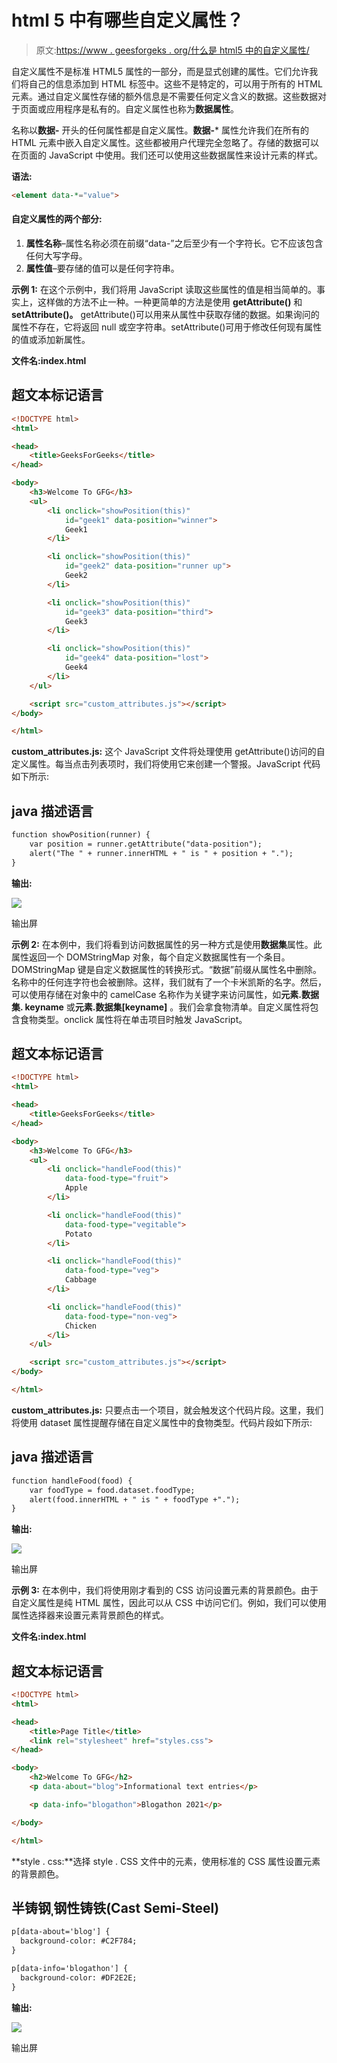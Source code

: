 # html 5 中有哪些自定义属性？

> 原文:[https://www . geesforgeks . org/什么是 html5 中的自定义属性/](https://www.geeksforgeeks.org/what-are-custom-attributes-in-html5/)

自定义属性不是标准 HTML5 属性的一部分，而是显式创建的属性。它们允许我们将自己的信息添加到 HTML 标签中。这些不是特定的，可以用于所有的 HTML 元素。通过自定义属性存储的额外信息是不需要任何定义含义的数据。这些数据对于页面或应用程序是私有的。自定义属性也称为**数据属性**。

名称以**数据-** 开头的任何属性都是自定义属性。**数据-*** 属性允许我们在所有的 HTML 元素中嵌入自定义属性。这些都被用户代理完全忽略了。存储的数据可以在页面的 JavaScript 中使用。我们还可以使用这些数据属性来设计元素的样式。

**语法:**

```html
<element data-*="value">
```

#### 自定义属性的两个部分:

1.  **属性名称**–属性名称必须在前缀“data-”之后至少有一个字符长。它不应该包含任何大写字母。
2.  **属性值**–要存储的值可以是任何字符串。

**示例 1:** 在这个示例中，我们将用 JavaScript 读取这些属性的值是相当简单的。事实上，这样做的方法不止一种。一种更简单的方法是使用 **getAttribute()** 和 **setAttribute()。** getAttribute()可以用来从属性中获取存储的数据。如果询问的属性不存在，它将返回 null 或空字符串。setAttribute()可用于修改任何现有属性的值或添加新属性。

**文件名:index.html**

## 超文本标记语言

```html
<!DOCTYPE html>
<html>

<head>
    <title>GeeksForGeeks</title>
</head>

<body>
    <h3>Welcome To GFG</h3>
    <ul>
        <li onclick="showPosition(this)"
            id="geek1" data-position="winner">
            Geek1
        </li>

        <li onclick="showPosition(this)"
            id="geek2" data-position="runner up">
            Geek2
        </li>

        <li onclick="showPosition(this)"
            id="geek3" data-position="third">
            Geek3
        </li>

        <li onclick="showPosition(this)"
            id="geek4" data-position="lost">
            Geek4
        </li>
    </ul>

    <script src="custom_attributes.js"></script>
</body>

</html>
```

**custom_attributes.js:** 这个 JavaScript 文件将处理使用 getAttribute()访问的自定义属性。每当点击列表项时，我们将使用它来创建一个警报。JavaScript 代码如下所示:

## java 描述语言

```html
function showPosition(runner) {
    var position = runner.getAttribute("data-position");
    alert("The " + runner.innerHTML + " is " + position + ".");
}
```

**输出:**

![](img/db17258f8ae7bf90403d55f3861a4c8b.png)

输出屏

**示例 2:** 在本例中，我们将看到访问数据属性的另一种方式是使用**数据集**属性。此属性返回一个 DOMStringMap 对象，每个自定义数据属性有一个条目。DOMStringMap 键是自定义数据属性的转换形式。“数据”前缀从属性名中删除。名称中的任何连字符也会被删除。这样，我们就有了一个卡米凯斯的名字。然后，可以使用存储在对象中的 camelCase 名称作为关键字来访问属性，如**元素.数据集. keyname** 或**元素.数据集[keyname]** 。我们会拿食物清单。自定义属性将包含食物类型。onclick 属性将在单击项目时触发 JavaScript。

## 超文本标记语言

```html
<!DOCTYPE html>
<html>

<head>
    <title>GeeksForGeeks</title>
</head>

<body>
    <h3>Welcome To GFG</h3>
    <ul>
        <li onclick="handleFood(this)"
            data-food-type="fruit">
            Apple
        </li>

        <li onclick="handleFood(this)"
            data-food-type="vegitable">
            Potato
        </li>

        <li onclick="handleFood(this)"
            data-food-type="veg">
            Cabbage
        </li>

        <li onclick="handleFood(this)"
            data-food-type="non-veg">
            Chicken
        </li>
    </ul>

    <script src="custom_attributes.js"></script>
</body>

</html>
```

**custom_attributes.js:** 只要点击一个项目，就会触发这个代码片段。这里，我们将使用 dataset 属性提醒存储在自定义属性中的食物类型。代码片段如下所示:

## java 描述语言

```html
function handleFood(food) {
    var foodType = food.dataset.foodType;
    alert(food.innerHTML + " is " + foodType +".");
}
```

**输出:**

![](img/7384a4b9b94a2a58da47b91943274793.png)

输出屏

**示例 3:** 在本例中，我们将使用刚才看到的 CSS 访问设置元素的背景颜色。由于自定义属性是纯 HTML 属性，因此可以从 CSS 中访问它们。例如，我们可以使用属性选择器来设置元素背景颜色的样式。

**文件名:index.html**

## 超文本标记语言

```html
<!DOCTYPE html>
<html>

<head>
    <title>Page Title</title>
    <link rel="stylesheet" href="styles.css">
</head>

<body>
    <h2>Welcome To GFG</h2>
    <p data-about="blog">Informational text entries</p>

    <p data-info="blogathon">Blogathon 2021</p>

</body>

</html>
```

**style . css:**选择 style . CSS 文件中的元素，使用标准的 CSS 属性设置元素的背景颜色。

## 半铸钢ˌ钢性铸铁(Cast Semi-Steel)

```html
p[data-about='blog'] {
  background-color: #C2F784;
}

p[data-info='blogathon'] {
  background-color: #DF2E2E;
}
```

**输出:**

![](img/162804d9112350932359db965a9cb473.png)

输出屏